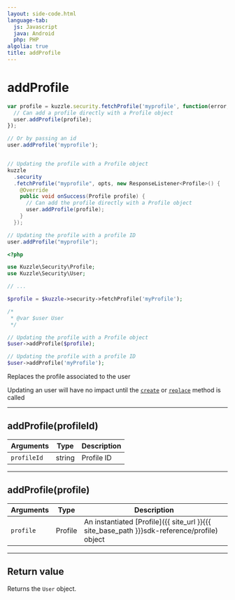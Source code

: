 ```yaml
---
layout: side-code.html
language-tab:
  js: Javascript
  java: Android
  php: PHP
algolia: true
title: addProfile
---
```


# addProfile

```js
var profile = kuzzle.security.fetchProfile('myprofile', function(error, profile) {
  // Can add a profile directly with a Profile object
  user.addProfile(profile);
});

// Or by passing an id
user.addProfile('myprofile');
```

```java

// Updating the profile with a Profile object
kuzzle
  .security
  .fetchProfile("myprofile", opts, new ResponseListener<Profile>() {
    @Override
    public void onSuccess(Profile profile) {
      // Can add the profile directly with a Profile object
      user.addProfile(profile);
    }
  });

// Updating the profile with a profile ID
user.addProfile("myprofile");
```

```php
<?php

use Kuzzle\Security\Profile;
use Kuzzle\Security\User;

// ...

$profile = $kuzzle->security->fetchProfile('myProfile');

/*
 * @var $user User
 */

// Updating the profile with a Profile object
$user->addProfile($profile);

// Updating the profile with a profile ID
$user->addProfile('myProfile');
```


Replaces the profile associated to the user

<aside class="note">
Updating an user will have no impact until the <a href="{{ site_url }}{{{ site_base_path }}}sdk-reference/user/create"><code>create</code></a> or <a href="{{ site_url }}{{{ site_base_path }}}sdk-reference/user/replace"><code>replace</code></a> method is called
</aside>

---

## addProfile(profileId)

| Arguments | Type | Description |
|---------------|---------|----------------------------------------|
| ``profileId`` | string | Profile ID |

---

## addProfile(profile)

| Arguments | Type | Description |
|---------------|---------|----------------------------------------|
| ``profile`` | Profile | An instantiated [Profile]({{ site_url }}{{{ site_base_path }}}sdk-reference/profile) object |

---

## Return value

Returns the `User` object.
